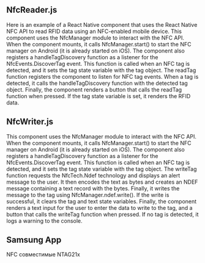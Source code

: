 ## NfcReader.js
Here is an example of a React Native component that uses the React Native NFC API to read RFID data using an NFC-enabled mobile device.
This component uses the NfcManager module to interact with the NFC API. When the component mounts, it calls NfcManager.start() to start the NFC manager on Android (it is already started on iOS).
The component also registers a handleTagDiscovery function as a listener for the NfcEvents.DiscoverTag event. This function is called when an NFC tag is detected, and it sets the tag state variable with the tag object.
The readTag function registers the component to listen for NFC tag events. When a tag is detected, it calls the handleTagDiscovery function with the detected tag object.
Finally, the component renders a button that calls the readTag function when pressed. If the tag state variable is set, it renders the RFID data.
## NfcWriter.js
This component uses the NfcManager module to interact with the NFC API. When the component mounts, it calls NfcManager.start() to start the NFC manager on Android (it is already started on iOS).
The component also registers a handleTagDiscovery function as a listener for the NfcEvents.DiscoverTag event. This function is called when an NFC tag is detected, and it sets the tag state variable with the tag object.
The writeTag function requests the NfcTech.Ndef technology and displays an alert message to the user. It then encodes the text as bytes and creates an NDEF message containing a text record with the bytes. Finally, it writes the message to the tag using NfcManager.ndef.write(). If the write is successful, it clears the tag and text state variables.
Finally, the component renders a text input for the user to enter the data to write to the tag, and a button that calls the writeTag function when pressed. If no tag is detected, it logs a warning to the console.
## Samsung App
NFC совместимые NTAG21x
